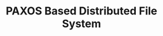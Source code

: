 ---
title: "PAXOS Based Distributed File System"
image: "/img/nodes.jpg"
description: "Lamport's PAXOS algorithm in a distributed server cluster."
github: "https://github.com/LiyangSong/PAXOS-Based-Distributed-File-System"
---
